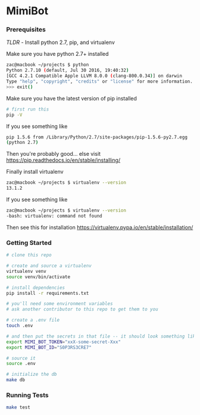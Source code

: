 MimiBot
=======

### Prerequisites

*TLDR -* Install python 2.7, pip, and virtualenv

Make sure you have python 2.7+ installed
```bash
zac@macbook ~/projects $ python
Python 2.7.10 (default, Jul 30 2016, 19:40:32) 
[GCC 4.2.1 Compatible Apple LLVM 8.0.0 (clang-800.0.34)] on darwin
Type "help", "copyright", "credits" or "license" for more information.
>>> exit()
```

Make sure you have the latest version of pip installed
```bash
# first run this
pip -V
```

If you see something like 
```bash
pip 1.5.6 from /Library/Python/2.7/site-packages/pip-1.5.6-py2.7.egg 
(python 2.7)
```

Then you're probably good... else visit https://pip.readthedocs.io/en/stable/installing/

Finally install virtualenv

```bash
zac@macbook ~/projects $ virtualenv --version
13.1.2
```

If you see something like
```bash
zac@macbook ~/projects $ virtualenv --version
-bash: virtualenv: command not found
```

Then see this for installation https://virtualenv.pypa.io/en/stable/installation/

### Getting Started

```bash
# clone this repo

# create and source a virtualenv
virtualenv venv
source venv/bin/activate

# install dependencies
pip install -r requirements.txt

# you'll need some environment variables
# ask another contributor to this repo to get them to you

# create a .env file
touch .env

# and then put the secrets in that file -- it should look something like...
export MIMI_BOT_TOKEN="xxX-some-secret-Xxx"
export MIMI_BOT_ID="S0P3RS3CRE7"

# source it
source .env

# initialize the db
make db
```

### Running Tests
```bash
make test
```
